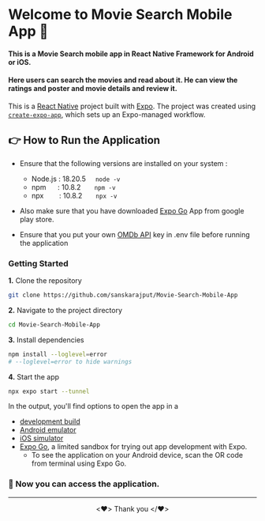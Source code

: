 # Welcome to Movie Search Mobile App 👋

#### This is a Movie Search mobile app in React Native Framework for Android or iOS.

#### Here users can search the movies and read about it. He can view the ratings and poster and movie details and review it.

This is a [React Native](https://reactnative.dev/) project built with [Expo](https://expo.dev). The project was created using [`create-expo-app`](https://docs.expo.dev/more/create-expo/#create-a-new-project), which sets up an Expo-managed workflow.


## :point_right: How to Run the Application

- Ensure that the following versions are installed on your system :
  - Node.js : 18.20.5 &nbsp;&nbsp;&nbsp; `node -v`
  - npm &nbsp;&nbsp;&nbsp;&nbsp;&nbsp;: 10.8.2 &nbsp;&nbsp;&nbsp;&nbsp;&nbsp; `npm -v`
  - npx &nbsp;&nbsp;&nbsp;&nbsp;&nbsp;&nbsp;&nbsp;: 10.8.2 &nbsp;&nbsp;&nbsp;&nbsp;&nbsp; `npx -v`

- Also make sure that you have downloaded [Expo Go](https://play.google.com/store/apps/details?id=host.exp.exponent&hl=en_IN&pli=1) App from google play store.
- Ensure that you put your own [OMDb API](https://www.omdbapi.com/) key in .env file before running the application


### Getting Started

**1.** Clone the repository
   ```bash
   git clone https://github.com/sanskarajput/Movie-Search-Mobile-App
   ```

**2.** Navigate to the project directory
   ```bash
   cd Movie-Search-Mobile-App
   ```

**3.** Install dependencies
   ```bash 
   npm install --loglevel=error 
   # --loglevel=error to hide warnings
   ```

**4.** Start the app
   ```bash
   npx expo start --tunnel
   ```

   In the output, you'll find options to open the app in a

   - [development build](https://docs.expo.dev/develop/development-builds/introduction/)
   - [Android emulator](https://docs.expo.dev/workflow/android-studio-emulator/)
   - [iOS simulator](https://docs.expo.dev/workflow/ios-simulator/)
   - [Expo Go](https://expo.dev/go), a limited sandbox for trying out app development with Expo.
      - To see the application on your Android device, scan the OR code from terminal using Expo Go.

### :tada: Now you can access the application.

----

<div align="center">

<❤️> Thank you </❤️>

</div>